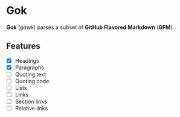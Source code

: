# Gok

**Gok** (*gawk*) parses a subset of **GitHub Flavored Markdown** (**GFM**).

## Features

- [x] Headings
- [x] Paragraphs
- [ ] Quoting text
- [ ] Quoting code
- [ ] Lists
- [ ] Links
- [ ] Section links
- [ ] Relative links
